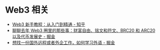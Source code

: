 # Web3 相关


- [Web3 新手教程：从入门到精通 - 知乎](https://zhuanlan.zhihu.com/p/647524814)
- [聊聊去年 Web3 圈里的那些事：财富自由、铭文和符文、BRC20 和 ARC20 以及代币发展史 - 掘金](https://juejin.cn/post/7330147786678386699)
- [想找一份国外远程或者外企工作，如何学习外语 - 掘金](https://juejin.cn/post/7292980341001371663)
